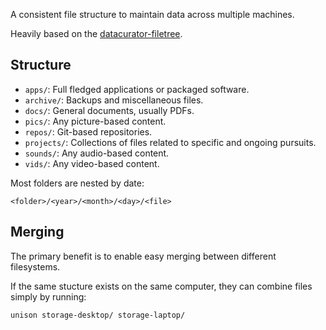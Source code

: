 A consistent file structure to maintain data across multiple machines.

Heavily based on the [datacurator-filetree](https://github.com/roboyoshi/datacurator-filetree/tree/master).

## Structure
- `apps/`: Full fledged applications or packaged software.
- `archive/`: Backups and miscellaneous files.
- `docs/`: General documents, usually PDFs.
- `pics/`: Any picture-based content.
- `repos/`: Git-based repositories.
- `projects/`: Collections of files related to specific and ongoing pursuits.
- `sounds/`: Any audio-based content.
- `vids/`: Any video-based content.

Most folders are nested by date:

`<folder>/<year>/<month>/<day>/<file>`

## Merging
The primary benefit is to enable easy merging between different filesystems.

If the same stucture exists on the same computer, they can combine files simply by running:

```bash
unison storage-desktop/ storage-laptop/
```
